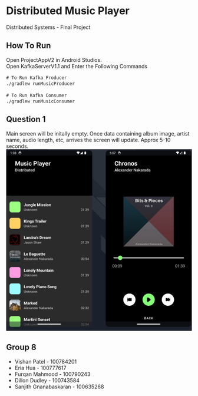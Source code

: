 # Distributed Music Player
Distributed Systems - Final Project
## How To Run
Open ProjectAppV2 in Android Studios.
<br>
Open KafkaServerV1.1 and Enter the Following Commands
```
# To Run Kafka Producer
./gradlew runMusicProducer

# To Run Kafka Consumer
./gradlew runMusicConsumer
```
## Question 1
Main screen will be initally empty. Once data containing album image, artist name, audio length, etc, arrives the screen will update. Approx 5-10 seconds.
![](https://github.com/23Vishan/Distributed-Music-Player/blob/main/Screenshots/User_Interface.png)
## Group 8
- Vishan Patel - 100784201
- Eria Hua - 100777617
- Furqan Mahmood - 100790243
- Dillon Dudley - 100743584
- Sanjith Gnanabaskaran - 100635268
